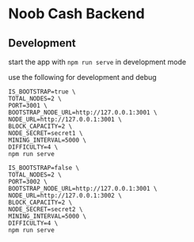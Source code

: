# Noob Cash Backend

## Development

start the app with `npm run serve` in development mode

use the following for development and debug

```
IS_BOOTSTRAP=true \
TOTAL_NODES=2 \
PORT=3001 \
BOOTSTRAP_NODE_URL=http://127.0.0.1:3001 \
NODE_URL=http://127.0.0.1:3001 \
BLOCK_CAPACITY=2 \
NODE_SECRET=secret1 \
MINING_INTERVAL=5000 \
DIFFICULTY=4 \
npm run serve

IS_BOOTSTRAP=false \
TOTAL_NODES=2 \
PORT=3002 \
BOOTSTRAP_NODE_URL=http://127.0.0.1:3001 \
NODE_URL=http://127.0.0.1:3002 \
BLOCK_CAPACITY=2 \
NODE_SECRET=secret2 \
MINING_INTERVAL=5000 \
DIFFICULTY=4 \
npm run serve
```

